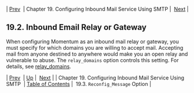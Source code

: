 | [Prev](esmtp_listener)  | Chapter 19. Configuring Inbound Mail Service Using SMTP |  [Next](esmtp_listener.reconfig_message) |

## 19.2. Inbound Email Relay or Gateway

When configuring Momentum as an inbound mail relay or gateway, you must specify for which domains you are willing to accept mail. Accepting mail from anyone destined to anywhere would make you an open relay and vulnerable to abuse. The `relay_domains` option controls this setting. For details, see [relay_domains](conf.ref.relay_domains "relay_domains").

| [Prev](esmtp_listener)  | [Up](esmtp_listener) |  [Next](esmtp_listener.reconfig_message) |
| Chapter 19. Configuring Inbound Mail Service Using SMTP  | [Table of Contents](index) |  19.3. `Reconfig_Message` Option |

